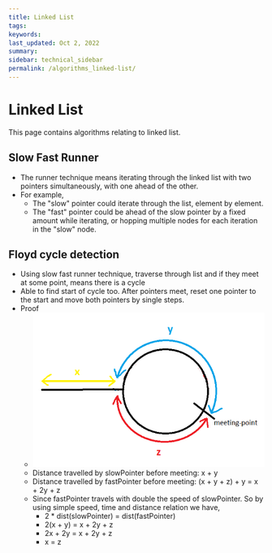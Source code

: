 ```yaml
---
title: Linked List
tags: 
keywords: 
last_updated: Oct 2, 2022
summary: 
sidebar: technical_sidebar
permalink: /algorithms_linked-list/
---
```



# Linked List
This page contains algorithms relating to linked list.

## Slow Fast Runner 
- The runner technique means iterating through the linked list with two pointers simultaneously, with one ahead of the other.
- For example, 
  - The "slow" pointer could iterate through the list, element by element.
  - The "fast" pointer could be ahead of the slow pointer by a fixed amount while iterating, or hopping multiple nodes for each iteration in the "slow" node.

## Floyd cycle detection
- Using slow fast runner technique, traverse through list and if they meet at some point, means there is a cycle
- Able to find start of cycle too. After pointers meet, reset one pointer to the start and move both pointers by single steps. 
- Proof
  - ![Floyd Cycle](/assets/images/floyd_cycle_finding.png)
  - Distance travelled by slowPointer before meeting: x + y
  - Distance travelled by fastPointer before meeting: (x + y + z) + y = x + 2y + z
  - Since fastPointer travels with double the speed of slowPointer. So by using simple speed, time and distance relation we have,
    - 2 * dist(slowPointer) = dist(fastPointer)
    - 2(x + y) = x + 2y + z
    - 2x + 2y = x + 2y + z
    - x = z